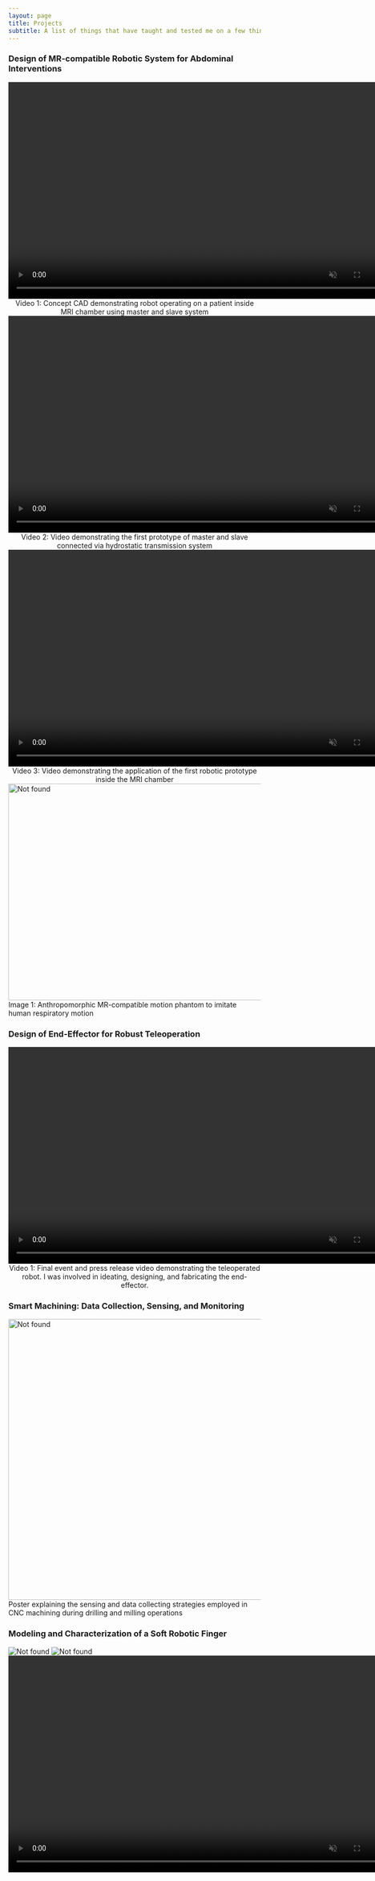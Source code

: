 ```yaml
---
layout: page
title: Projects
subtitle: A list of things that have taught and tested me on a few things
---
```

### Design of MR-compatible Robotic System for Abdominal Interventions

<video width="768" height="432" autoplay muted>
  <source src="{{ 'assets/img/robot_cad.mp4' | relative_url }}" alt="Not found" type="video/mp4">
Your browser does not support the video tag.
</video>
<center>
Video 1: Concept CAD demonstrating robot operating on a patient inside MRI chamber using master and slave system
</center>
<video width="768" height="432" autoplay muted>
  <source src="{{ 'assets/img/master_slave_demo.mp4' | relative_url }}" alt="Not found" type="video/mp4">
Your browser does not support the video tag.
</video>
<center>
Video 2: Video demonstrating the first prototype of master and slave connected via hydrostatic transmission system
</center>
<video width="768" height="432" autoplay muted>
  <source src="{{ 'assets/img/robot_in_MR.mp4' | relative_url }}" alt="Not found" type="video/mp4">
Your browser does not support the video tag.
</video>
<center>
Video 3: Video demonstrating the application of the first robotic prototype inside the MRI chamber
</center>

<div class="text-center">
	<img width="768" height="432" src="{{ 'assets/img/phantom.jpg' | relative_url }}" alt="Not found" />
	Image 1: Anthropomorphic MR-compatible motion phantom to imitate human respiratory motion
</div>

### Design of End-Effector for Robust Teleoperation

<video width="768" height="432" autoplay muted>
  <source src="{{ 'assets/img/REAZON-TRIAD-PV-1MIN.mp4' | relative_url }}" alt="Not found" type="video/mp4">
Your browser does not support the video tag.
</video>
<center>
Video 1: Final event and press release video demonstrating the teleoperated robot. I was involved in ideating, designing, and fabricating the end-effector.
</center>

### Smart Machining: Data Collection, Sensing, and Monitoring
<div class="text-center">
	<img width="768" height="560" src="{{ 'assets/img/poster.JPG' | relative_url }}" alt="Not found" />
	Poster explaining the sensing and data collecting strategies employed in CNC machining during drilling and milling operations
</div>



### Modeling and Characterization of a Soft Robotic Finger

<div class="text-center">
	<img src="{{ 'assets/img/RRR_model.JPG' | relative_url }}" alt="Not found" />
	<img src="{{ 'assets/img/RRR_totalfinger.JPG' | relative_url }}" alt="Not found" />
</div>

<video width="768" height="432" autoplay muted>
  <source src="{{ 'assets/img/extension_onlyT3_Trim.mp4' | relative_url }}" alt="Not found" type="video/mp4">
Your browser does not support the video tag.
</video>

  
